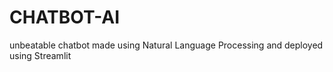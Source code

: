 # CHATBOT-AI
 unbeatable chatbot made using Natural Language Processing and deployed using Streamlit
